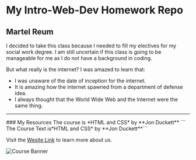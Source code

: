 # My Intro-Web-Dev Homework Repo
## Martel Reum
I decided to take this class because I needed to fill my electives for my social work degree.  I am still uncertain if this class is going to be manageable for me as I do not have a background in coding.

But what really is the internet?  I was amazed to learn that:
*  I was unaware of the date of inception for the internet.
* It is amazing how the internet spawned from a department of defense idea.
* I always thought that the World Wide Web and the Internet were the same thing.
<hr>
  ### My Resources
  The course is *HTML and CSS* by **Jon Duckett**  
  ``` The Course Text is*HTML and CSS* by **Jon Duckett**```

  Visit the [Wesite Link](https://media-ed-online.github.io/intro-web-dev/ ) to learn more about us.

  ![Course Banner](http://bit.ly/2DIVG46)
